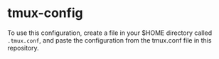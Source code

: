 # tmux-config

To use this configuration, create a file in your $HOME directory called `.tmux.conf`, and paste the configuration from the tmux.conf file in this repository.
